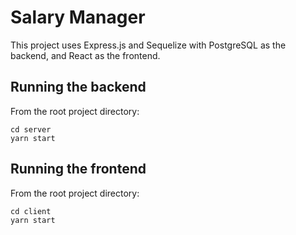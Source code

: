 # Salary Manager

This project uses Express.js and Sequelize with PostgreSQL as the backend, and React as the frontend.

## Running the backend

From the root project directory:
```
cd server
yarn start
```

## Running the frontend

From the root project directory:
```
cd client
yarn start
```